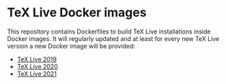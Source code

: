 # TeX Live Docker images

This repository contains Dockerfiles to build TeX Live installations inside
Docker images. It will regularly updated and at least for every new TeX Live
version a new Docker image will be provided:

* [TeX Live 2019](https://hub.docker.com/r/thorwink/texlive)
* [TeX Live 2020](https://hub.docker.com/r/thorwink/texlive)
* [TeX Live 2021](https://hub.docker.com/r/thorwink/texlive)
